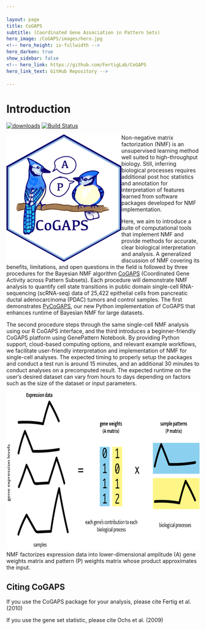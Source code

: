```yaml
---

layout: page
title: CoGAPS
subtitle: (Coordinated Gene Association in Pattern Sets)
hero_image: /CoGAPS/images/hero.jpg
<!-- hero_height: is-fullwidth -->
hero_darken: true
show_sidebar: false
<!-- hero_link: https://github.com/FertigLab/CoGAPS
hero_link_text: GitHub Repository -->

---
```


# Introduction

[![downloads](https://bioconductor.org/shields/downloads/release/CoGAPS.svg)](http://bioconductor.org/packages/stats/bioc/CoGAPS/)
[![Build Status](https://travis-ci.org/FertigLab/CoGAPS.svg?branch=master)](https://travis-ci.org/FertigLab/CoGAPS)

<img src="images/logomedium.png" align="left" />Non-negative matrix factorization (NMF) is an unsupervised learning method well suited to high-throughput biology. Still, inferring biological processes requires additional post hoc statistics and annotation for interpretation of features learned from software packages developed for NMF implementation.
<p>Here, we aim to introduce a suite of computational tools that implement NMF and provide methods for accurate, clear biological interpretation and analysis. A generalized discussion of NMF covering its benefits, limitations, and open questions in the field is followed by three procedures for the Bayesian NMF algorithm <a href="https://github.com/FertigLab/CoGAPS" target="_blank">CoGAPS</a> (Coordinated Gene Activity across Pattern Subsets). Each procedure will demonstrate NMF analysis to quantify cell state transitions in public domain single-cell RNA-sequencing (scRNA-seq) data of 25,422 epithelial cells from pancreatic ductal adenocarcinoma (PDAC) tumors and control samples. The first demonstrates <a href="https://github.com/FertigLab/pycogaps" target="_blank">PyCoGAPS</a>, our new Python implementation of CoGAPS that enhances runtime of Bayesian NMF for large datasets.</p>
<p>The second procedure steps through the same single-cell NMF analysis using our R CoGAPS interface, and the third introduces a beginner-friendly CoGAPS platform using GenePattern Notebook. By providing Python support, cloud-based computing options, and relevant example workflows, we facilitate user-friendly interpretation and implementation of NMF for single-cell analyses. The expected timing to properly setup the packages and conduct a test run is around 15 minutes, and an additional 30 minutes to conduct analyses on a precomputed result. The expected runtime on the user’s desired dataset can vary from hours to days depending on factors such as the size of the dataset or input parameters.</p>

<center><img width="800" height="412" src="images/figure1.png"></center>
<figcaption>NMF factorizes expression data into lower-dimensional amplitude (A) gene weights matrix and pattern (P) weights matrix whose product approximates the input.</figcaption>

## Citing CoGAPS

If you use the CoGAPS package for your analysis, please cite Fertig et al. (2010)

If you use the gene set statistic, please cite Ochs et al. (2009)
